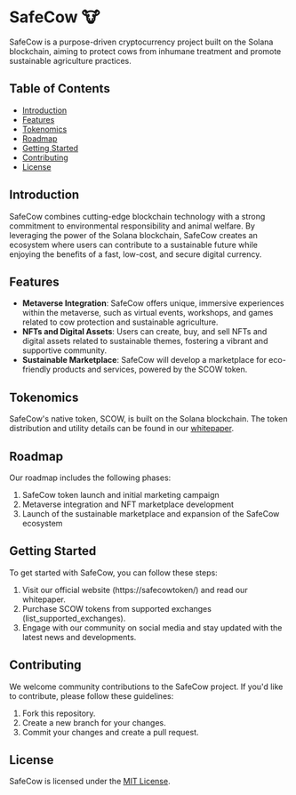# SafeCow 🐮

SafeCow is a purpose-driven cryptocurrency project built on the Solana blockchain, aiming to protect cows from inhumane treatment and promote sustainable agriculture practices.

## Table of Contents

- [Introduction](#introduction)
- [Features](#features)
- [Tokenomics](#tokenomics)
- [Roadmap](#roadmap)
- [Getting Started](#getting-started)
- [Contributing](#contributing)
- [License](#license)

## Introduction

SafeCow combines cutting-edge blockchain technology with a strong commitment to environmental responsibility and animal welfare. By leveraging the power of the Solana blockchain, SafeCow creates an ecosystem where users can contribute to a sustainable future while enjoying the benefits of a fast, low-cost, and secure digital currency.

## Features

- **Metaverse Integration**: SafeCow offers unique, immersive experiences within the metaverse, such as virtual events, workshops, and games related to cow protection and sustainable agriculture.
- **NFTs and Digital Assets**: Users can create, buy, and sell NFTs and digital assets related to sustainable themes, fostering a vibrant and supportive community.
- **Sustainable Marketplace**: SafeCow will develop a marketplace for eco-friendly products and services, powered by the SCOW token.

## Tokenomics

SafeCow's native token, SCOW, is built on the Solana blockchain. The token distribution and utility details can be found in our [whitepaper](link_to_whitepaper).

## Roadmap

Our roadmap includes the following phases:

1. SafeCow token launch and initial marketing campaign
2. Metaverse integration and NFT marketplace development
3. Launch of the sustainable marketplace and expansion of the SafeCow ecosystem

## Getting Started

To get started with SafeCow, you can follow these steps:

1. Visit our official website (https://safecowtoken/) and read our whitepaper.
2. Purchase SCOW tokens from supported exchanges (list_supported_exchanges).
3. Engage with our community on social media and stay updated with the latest news and developments.

## Contributing

We welcome community contributions to the SafeCow project. If you'd like to contribute, please follow these guidelines:

1. Fork this repository.
2. Create a new branch for your changes.
3. Commit your changes and create a pull request.

## License

SafeCow is licensed under the [MIT License](LICENSE).

